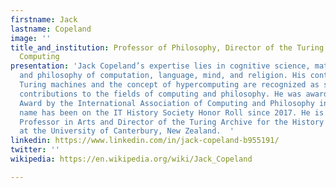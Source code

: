 ```yaml
---
firstname: Jack
lastname: Copeland
image: ''
title_and_institution: Professor of Philosophy, Director of the Turing Archive for the History of
  Computing
presentation: 'Jack Copeland’s expertise lies in cognitive science, mathematical logic,
  and philosophy of computation, language, mind, and religion. His contributions on
  Turing machines and the concept of hypercomputing are recognized as substantial
  contributions to the fields of computing and philosophy. He was awarded a Covey
  Award by the International Association of Computing and Philosophy in 2016 and his
  name has been on the IT History Society Honor Roll since 2017. He is Distinguished
  Professor in Arts and Director of the Turing Archive for the History of Computing
  at the University of Canterbury, New Zealand.  '
linkedin: https://www.linkedin.com/in/jack-copeland-b955191/
twitter: ''
wikipedia: https://en.wikipedia.org/wiki/Jack_Copeland

---
```


